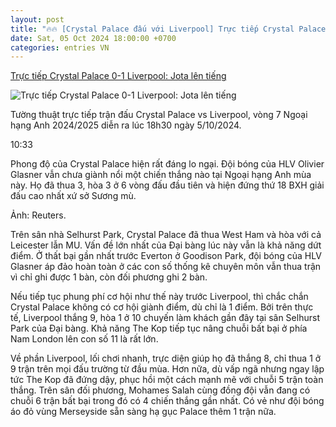 ```yaml
---
layout: post
title: "🔥🔥 [Crystal Palace đấu với Liverpool] Trực tiếp Crystal Palace 0-1 Liverpool: Jota lên tiếng"
date: Sat, 05 Oct 2024 18:00:00 +0700
categories: entries VN
---
```

[Trực tiếp Crystal Palace 0-1 Liverpool: Jota lên tiếng](https://vov.vn/the-thao/truc-tiep-crystal-palace-0-1-liverpool-jota-len-tieng-post1126264.vov)

![Trực tiếp Crystal Palace 0-1 Liverpool: Jota lên tiếng](https://vov-media.emitech.vn/sites/default/files/styles/og_image/public/2024-10/truc_tiep_crystal_palace_vs_liverpool_17.jpg?v=1728132725)

Tường thuật trực tiếp trận đấu Crystal Palace vs Liverpool, vòng 7 Ngoại hạng Anh 2024/2025 diễn ra lúc 18h30 ngày 5/10/2024.

10:33

Phong độ của Crystal Palace hiện rất đáng lo ngại. Đội bóng của HLV Olivier Glasner vẫn chưa giành nổi một chiến thắng nào tại Ngoại hạng Anh mùa này. Họ đã thua 3, hòa 3 ở 6 vòng đấu đầu tiên và hiện đứng thứ 18 BXH giải đấu cao nhất xứ sở Sương mù.

Ảnh: Reuters.

Trên sân nhà Selhurst Park, Crystal Palace đã thua West Ham và hòa với cả Leicester lẫn MU. Vấn đề lớn nhất của Đại bàng lúc này vẫn là khả năng dứt điểm. Ở thất bại gần nhất trước Everton ở Goodison Park, đội bóng của HLV Glasner áp đảo hoàn toàn ở các con số thống kê chuyên môn vẫn thua trận vì chỉ ghi được 1 bàn, còn đối phương ghi 2 bàn.

Nếu tiếp tục phung phí cơ hội như thế này trước Liverpool, thì chắc chắn Crystal Palace không có cơ hội giành điểm, dù chỉ là 1 điểm. Bởi trên thực tế, Liverpool thắng 9, hòa 1 ở 10 chuyến làm khách gần đây tại sân Selhurst Park của Đại bàng. Khả năng The Kop tiếp tục nâng chuỗi bất bại ở phía Nam London lên con số 11 là rất lớn.

Về phần Liverpool, lối chơi nhanh, trực diện giúp họ đã thắng 8, chỉ thua 1 ở 9 trận trên mọi đấu trường từ đầu mùa. Hơn nữa, dù vấp ngã nhưng ngay lập tức The Kop đã đứng dậy, phục hồi một cách mạnh mẽ với chuỗi 5 trận toàn thắng. Trên sân đối phương, Mohames Salah cùng đồng đội vẫn đang có chuỗi 6 trận bất bại trong đó có 4 chiến thắng gần nhất. Có vẻ như đội bóng áo đỏ vùng Merseyside sẵn sàng hạ gục Palace thêm 1 trận nữa.


